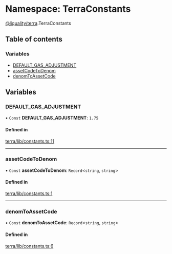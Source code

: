 # Namespace: TerraConstants

[@liquality/terra](../wiki/@liquality.terra).TerraConstants

## Table of contents

### Variables

- [DEFAULT\_GAS\_ADJUSTMENT](../wiki/@liquality.terra.TerraConstants#default_gas_adjustment)
- [assetCodeToDenom](../wiki/@liquality.terra.TerraConstants#assetcodetodenom)
- [denomToAssetCode](../wiki/@liquality.terra.TerraConstants#denomtoassetcode)

## Variables

### DEFAULT\_GAS\_ADJUSTMENT

• `Const` **DEFAULT\_GAS\_ADJUSTMENT**: ``1.75``

#### Defined in

[terra/lib/constants.ts:11](https://github.com/liquality/chainabstractionlayer/blob/9cc13847/packages/terra/lib/constants.ts#L11)

___

### assetCodeToDenom

• `Const` **assetCodeToDenom**: `Record`<`string`, `string`\>

#### Defined in

[terra/lib/constants.ts:1](https://github.com/liquality/chainabstractionlayer/blob/9cc13847/packages/terra/lib/constants.ts#L1)

___

### denomToAssetCode

• `Const` **denomToAssetCode**: `Record`<`string`, `string`\>

#### Defined in

[terra/lib/constants.ts:6](https://github.com/liquality/chainabstractionlayer/blob/9cc13847/packages/terra/lib/constants.ts#L6)
